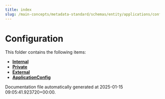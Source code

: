 ```yaml
---
title: index
slug: /main-concepts/metadata-standard/schemas/entity/applications/configuration
---
```


# Configuration

This folder contains the following items:

- [**Internal**](/main-concepts/metadata-standard/schemas/entity/applications/configuration/internal)
- [**Private**](/main-concepts/metadata-standard/schemas/entity/applications/configuration/private)
- [**External**](/main-concepts/metadata-standard/schemas/entity/applications/configuration/external)
- [**ApplicationConfig**](/main-concepts/metadata-standard/schemas/entity/applications/configuration/applicationconfig)


Documentation file automatically generated at 2025-01-15 09:05:41.923720+00:00.
